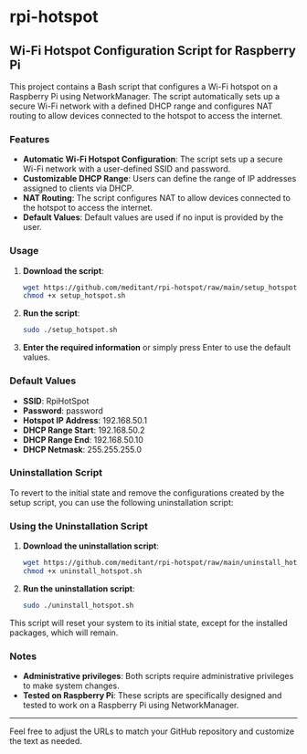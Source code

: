 # rpi-hotspot
## Wi-Fi Hotspot Configuration Script for Raspberry Pi

This project contains a Bash script that configures a Wi-Fi hotspot on a Raspberry Pi using NetworkManager. The script automatically sets up a secure Wi-Fi network with a defined DHCP range and configures NAT routing to allow devices connected to the hotspot to access the internet.

### Features

- **Automatic Wi-Fi Hotspot Configuration**: The script sets up a secure Wi-Fi network with a user-defined SSID and password.
- **Customizable DHCP Range**: Users can define the range of IP addresses assigned to clients via DHCP.
- **NAT Routing**: The script configures NAT to allow devices connected to the hotspot to access the internet.
- **Default Values**: Default values are used if no input is provided by the user.

### Usage

1. **Download the script**:
    ```bash
    wget https://github.com/meditant/rpi-hotspot/raw/main/setup_hotspot.sh
    chmod +x setup_hotspot.sh
    ```

2. **Run the script**:
    ```bash
    sudo ./setup_hotspot.sh
    ```

3. **Enter the required information** or simply press Enter to use the default values.

### Default Values

- **SSID**: RpiHotSpot
- **Password**: password
- **Hotspot IP Address**: 192.168.50.1
- **DHCP Range Start**: 192.168.50.2
- **DHCP Range End**: 192.168.50.10
- **DHCP Netmask**: 255.255.255.0

### Uninstallation Script

To revert to the initial state and remove the configurations created by the setup script, you can use the following uninstallation script:

### Using the Uninstallation Script

1. **Download the uninstallation script**:
    ```bash
    wget https://github.com/meditant/rpi-hotspot/raw/main/uninstall_hotspot.sh
    chmod +x uninstall_hotspot.sh
    ```

2. **Run the uninstallation script**:
    ```bash
    sudo ./uninstall_hotspot.sh
    ```

This script will reset your system to its initial state, except for the installed packages, which will remain.

### Notes

- **Administrative privileges**: Both scripts require administrative privileges to make system changes.
- **Tested on Raspberry Pi**: These scripts are specifically designed and tested to work on a Raspberry Pi using NetworkManager.

---

Feel free to adjust the URLs to match your GitHub repository and customize the text as needed.
